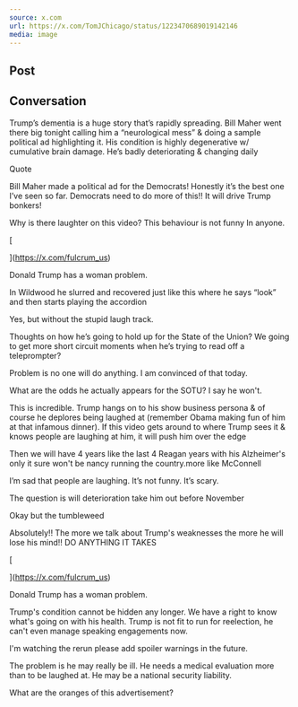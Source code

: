 ```yaml
---
source: x.com
url: https://x.com/TomJChicago/status/1223470689019142146
media: image
---
```


## Post

## Conversation

Trump’s dementia is a huge story that’s rapidly spreading. Bill Maher went there big tonight calling him a “neurological mess” & doing a sample political ad highlighting it. His condition is highly degenerative w/ cumulative brain damage. He’s badly deteriorating & changing daily

Quote

Bill Maher made a political ad for the Democrats! Honestly it’s the best one I’ve seen so far.  Democrats need to do more of this!! It will drive Trump bonkers!



Why is there laughter on this video? This behaviour is not funny In anyone.

[





](https://x.com/fulcrum_us)

Donald Trump has a woman problem.

In Wildwood he slurred and recovered just like this where he says “look” and then starts playing the accordion

Yes, but without the stupid laugh track.

Thoughts on how he’s going to hold up for the State of the Union? We going to get more short circuit moments when he’s trying to read off a teleprompter?

Problem is no one will do anything. I am convinced of that today.

What are the odds he actually appears for the SOTU? I say he won't.

This is incredible. Trump hangs on to his show business persona & of course he deplores being laughed at (remember Obama making fun of him at that infamous dinner). If this video gets around to where Trump sees it & knows people are laughing at him, it will push him over the edge

Then we will have 4 years like the last 4 Reagan years with his Alzheimer's only it sure won't be nancy running the country.more like McConnell

I’m sad that people are laughing. It’s not funny. It’s scary.

The question is will deterioration take him out before November

Okay but the tumbleweed 

Absolutely!! The more we talk about Trump's weaknesses the more he will lose his mind!! DO ANYTHING IT TAKES

[





](https://x.com/fulcrum_us)

Donald Trump has a woman problem.

Trump's condition cannot be hidden any longer. We have a right to know what's going on with his health. Trump is not fit to run for reelection, he can't even manage speaking engagements now.

I'm watching the rerun please add spoiler warnings in the future.

The problem is he may really be ill. He needs a medical evaluation more than to be laughed at. He may be a national security liability.

What are the oranges of this advertisement?
